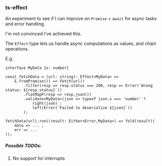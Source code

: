 ### ts-effect

An experiment to see if I can improve on `Promise` + `await` for async tasks and error handling.

I'm not convinced I've achieved this.

The `Effect` type lets us handle async computations as values, and chain operations.

E.g.

```
interface MyData {x: number}

const fetchData = (url: string): Effect<MyData> =>
    E.fromPromise(() => fetch(url))
        .filter(resp => resp.status === 200, resp => Error(`Wrong status: ${resp.status}`))
        .flatMapP(resp => resp.json())
        .validate<MyData>(json => typeof json.x === 'number' ?
            right(json) :
            left(Error(`Failed to deserialise ${json}`))
        );

fetchData(url).run((result: Either<Error,MyData>) => fold(result)(
    data => ... ,
    err => ...
));
```


##### Possible TODOs:
1. No support for interrupts
